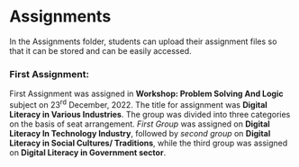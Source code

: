 # Assignments

In the Assignments folder, students can upload their assignment files so that it can be stored and can be easily accessed.

### First Assignment:
  First Assignment was assigned in **Workshop: Problem Solving And Logic** subject on 23<sup>rd</sup> December, 2022. The title for assignment was **Digital Literacy in Various Industries**. The group was divided into three categories on the basis of seat arrangement. *First Group* was assigned on **Digital Literacy In Technology Industry**, followed by *second group* on **Digital Literacy in Social Cultures/ Traditions**, while the third group was assigned on **Digital Literacy in Government sector**.

